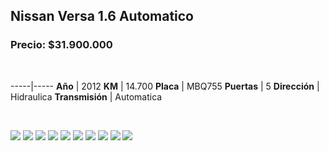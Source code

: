 ## Nissan Versa 1.6 Automatico

### Precio: $31.900.000

<p>&nbsp;</p>

-----|-----
**Año** | 2012
**KM** | 14.700
**Placa** | MBQ755
**Puertas** | 5
**Dirección** | Hidraulica
**Transmisión** | Automatica


<p>&nbsp;</p>

<img src="images/Nissan Versa 1.6 Automatico - 0.002.jpg?raw=true"/>
<img src="images/Nissan Versa 1.6 Automatico - 0.0424.jpg?raw=true"/>
<img src="images/Nissan Versa 1.6 Automatico - 0.063.jpg?raw=true"/>
<img src="images/Nissan Versa 1.6 Automatico - 0.2575.jpg?raw=true"/>
<img src="images/Nissan Versa 1.6 Automatico - 0.5898.jpg?raw=true"/>
<img src="images/Nissan Versa 1.6 Automatico - 0.685.jpg?raw=true"/>
<img src="images/Nissan Versa 1.6 Automatico - 0.7162.jpg?raw=true"/>
<img src="images/Nissan Versa 1.6 Automatico - 0.9245.jpg?raw=true"/>
<img src="images/Nissan Versa 1.6 Automatico - 0.9683.jpg?raw=true"/>
<img src="images/Nissan Versa 1.6 Automatico - 0.9726.jpg?raw=true"/>



